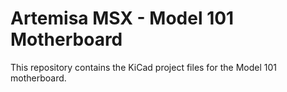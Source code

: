 # Artemisa MSX - Model 101 Motherboard 

This repository contains the KiCad project files for the Model 101 motherboard.
